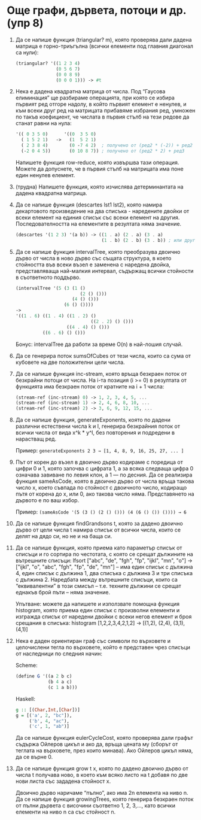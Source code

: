 # Още графи, дървета, потоци и др. (упр 8)

1. Да се напише функция (triangular? m), която проверява дали дадена матрица е горно-триъгълна (всички елементи под главния диагонал са нули):
   ```scheme
   (triangular? '((1 2 3 4)
                  (0 5 6 7)
                  (0 0 8 9)
                  (0 0 0 1))) -> #t
   ```

1. Нека е дадена квадратна матрица от числа. Под “Гаусова елиминация” ще разбираме операцията, при която се избира първият ред отгоре надолу, в който първият елемент е ненулев, и към всеки друг ред на матрицата прибавяме избрания ред, умножен по такъв коефициент, че числата в първия стълб на тези редове да станат равни на нула:
   ```scheme
   '(( 0 3 5 0)      '((0  3 5 0)
     ( 1 5 2 1)   ->   (1  5 2 1)
     ( 2 3 8 4)        (0 -7 4 2)  ; получено от (ред2 * (-2)) + ред2
     (-2 0 4 5))       (0 10 8 7)) ; получено от (ред2 * 2) + ред3
   ```
   Напишете функция row-reduce, която извършва тази операция. Можете да допуснете, че в първия стълб на матрицата има поне един ненулев елемент.

1. (трудна) Напишете функция, която изчислява детерминантата на дадена квадратна матрица.

1.  Да се напише функция (descartes lst1 lst2), която намира декартовото произведение на два списъка - наредените двойки от всеки елемент на единия списък със всеки елемент на другия. Последователността на елементите в резултата няма значение.
    ```scheme
    (descartes '(1 2 3) '(a b)) -> ((1 . a) (2 . a) (3 . a)
                                    (1 . b) (2 . b) (3 . b)) ; или друга тяхна пермутация
    ```

1. Да се напише функция intervalTree, която преобразува двоично дърво от числа в ново дърво със същата структура, в което стойността във всеки възел е заменена с наредена двойка, представляваща най-малкия интервал, съдържащ всички стойности в съответното поддърво.
   ```scheme
   (intervalTree '(5 (3 (1 ()
                           (2 () ()))
                        (4 () ()))
                     (6 () ())))
   ->
   '((1 . 6) ((1 . 4) ((1 . 2) ()
                               ((2 . 2) () ()))
                      ((4 . 4) () ()))
             ((6 . 6) () ()))
   ```

   Бонус: intervalTree да работи за време O(n) в най-лошия случай.

1. Да се генерира поток sumsOfCubes от тези числа, които са сума от кубовете на две положителни цели числа.

1. Да се напише функция inc-stream, която връща безкраен поток от безкрайни потоци от числа. На i-та позиция (i >= 0) в резултата от функцията има безкраен поток от кратните на i + 1 числа:
   ```scheme
   (stream-ref (inc-stream) 0) -> 1, 2, 3, 4, 5, ...
   (stream-ref (inc-stream) 1) -> 2, 4, 6, 8, 10, ...
   (stream-ref (inc-stream) 2) -> 3, 6, 9, 12, 15, ...
   ```
1. Да се напише функция, generateExponents, която по дадени различни естествени числа k и l, генерира безкрайния поток от всички числа от вида x^k * y^l, без повторения и подредени в нарастващ ред.

   Пример: `generateExponents 2 3 → [1, 4, 8, 9, 16, 25, 27, ... ]`

1. Път от корен до възел в двоично дърво кодираме с поредица от цифри 0 и 1, която започва с цифрата 1, а за всяка следваща цифра 0 означава завиване по левия клон, а 1 — по десния. Да се реализира функция sameAsCode, която в двоично дърво от числа връща такова число x, което съвпада по стойност с двоичното число, кодиращо пътя от корена до x, или 0, ако такова число няма. Представянето на дървото е по ваш избор.

   Пример: `(sameAsCode '(5 (3 () (2 () ())) (4 (6 () ()) ()))) → 6`

1. Да се напише функция findGrandsons t, която за дадено двоично дърво от цели числа t намира списък от всички числа, които се делят на дядо си, но не и на баща си.

1. Да се напише функция, която приема като параметър списък от списъци и го сортира по честотата, с която се срещат дължините на вътрешните списъци: lfsort ["abc", "de", "fgh", "fp", "ijkl", "mn", "o"] → ["ijkl", "o", "abc", "fgh", "fp", "de", "mn"] – има един списък с дължина 4, един списък с дължина 1, два списъка с дължина 3 и три списъка с дължина 2. Наредбата между вътрешните списъци, които са “еквивалентни” в този смисъл – т.е.  техните дължини се срещат еднакъв брой пъти – няма значение.

   Упътване: можете да напишете и използвате помощна функция histogram, която приема един списък с произволни елементи и изгражда списък от наредени двойки с всеки негов елемент и броя срещания в списъка: histogram [1,2,2,3,4,2,1,2] → [(1,2), (2,4), (3,1), (4,1)]

1. Нека  е  даден  ориентиран  граф  със символи  по  върховете  и  целочислени  тегла  по  върховете,  който  е представен чрез списъци от наследници по следния начин:

   Scheme:
   ```scheme
   (define G '((a 2 b c)
               (b 4 a c)
               (c 1 a b)))
   ```
   Haskell:
   ```hs
   g :: [(Char,Int,[Char])]
   g = [('a', 2, "bc"]),
        ('b', 4, "ac"),
        ('c', 1, "ab")]
   ```
   Да се напише функция  eulerCycleCost, която проверява дали графът съдържа Ойлеров цикъл и ако да, връща цената му (сборът от теглата на върховете, през които минава). Ако Ойлеров цикъл няма, да се върне 0.

1. Да се напише функция  grow t x, която по дадено двоично дърво от числа t получава ново, в което към всяко листо на t добавя по две нови листа със зададена стойност x.

   Двоично дърво наричаме “пълно”, ако има 2n елемента на ниво n. Да се напише функция  growingTrees, която генерира безкраен поток от пълни дървета с височини съответно 1, 2, 3,..., като всички елементи на ниво n са със стойност n.
